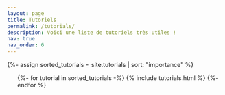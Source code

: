 ```yaml
---
layout: page
title: Tutoriels
permalink: /tutorials/
description: Voici une liste de tutoriels très utiles !
nav: true
nav_order: 6
---
```


<!-- pages/tutorials.md -->
<div class="tutorials">
  <!-- Display categorized tutorials -->
  {%- assign sorted_tutorials = site.tutorials | sort: "importance" %}
  <!-- Generate link for each tutorial -->
  <ul class="ul-tuto">
    {%- for tutorial in sorted_tutorials -%}
      {% include tutorials.html %}
    {%- endfor %}
  </ul>
</div>
